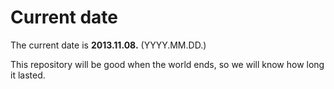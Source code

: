 # Current date

The current date is **2013.11.08.** (YYYY.MM.DD.)

This repository will be good when the world ends, so we will know how long it lasted.